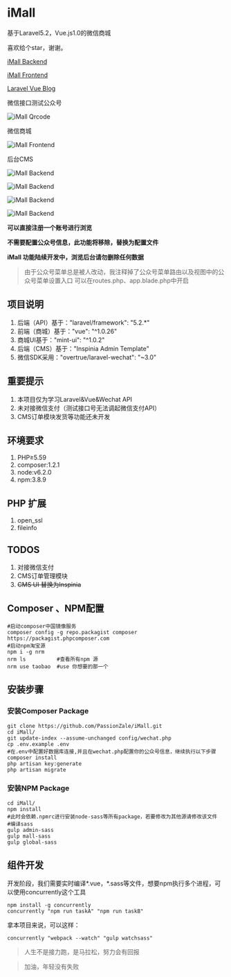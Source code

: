 # iMall
基于Laravel5.2，Vue.js1.0的微信商城

喜欢给个star，谢谢。

[iMall Backend](http://imall.lovchun.com "iMall 后台管理首页")

[iMall Frontend](http://imall.lovchun.com/mall "iMall 微信商城首页")

[Laravel Vue Blog](https://github.com/PassionZale/LVBlog "基于Laravel Vue的个人博客")

微信接口测试公众号

![iMall Qrcode](https://wx2.sinaimg.cn/orj360/006OyqbNgy1ffv3slj5n0j30by0by3ys.jpg "iMall Qrcode")

微信商城

![iMall Frontend](http://wx2.sinaimg.cn/mw1024/006OyqbNgy1ffv3wrqw1rg30ad0ije81.gif "iMall Frontend")

后台CMS

![iMall Backend](http://wx1.sinaimg.cn/mw1024/006OyqbNgy1ffv40gllbgj31h50qndgt.jpg "iMall Backend Login")

![iMall Backend](http://wx2.sinaimg.cn/mw1024/006OyqbNgy1ffv40gne8uj31h60qkmxl.jpg "iMall Backend Regist")

![iMall Backend](http://wx4.sinaimg.cn/mw1024/006OyqbNgy1ffv40h4xlkj31h90qodj5.jpg "iMall Backend Dashboard")

![iMall Backend](http://wx2.sinaimg.cn/mw1024/006OyqbNgy1ffv40hcs3bj31h70qlq5c.jpg "iMall Backend Dashboard")

**可以直接注册一个账号进行浏览**

**不需要配置公众号信息，此功能将移除，替换为配置文件**

**iMall 功能陆续开发中，浏览后台请勿删除任何数据**

>由于公众号菜单总是被人改动，我注释掉了公众号菜单路由以及视图中的公众号菜单设置入口
>可以在routes.php、app.blade.php中开启

## 项目说明
1. 后端（API）基于："laravel/framework": "5.2.*"
2. 前端（商城）基于："vue": "^1.0.26"
3. 商城UI基于："mint-ui": "^1.0.2"
4. 后端（CMS）基于："Inspinia Admin Template"
5. 微信SDK采用："overtrue/laravel-wechat": "~3.0"

## 重要提示
1. 本项目仅为学习Laravel&Vue&Wechat API
2. 未对接微信支付（测试接口号无法调起微信支付API）
3. CMS订单模块发货等功能还未开发

## 环境要求
1. PHP≥5.59
2. composer:1.2.1
3. node:v6.2.0
4. npm:3.8.9

## PHP 扩展
1. open_ssl
2. fileinfo

## TODOS
1. 对接微信支付
2. CMS订单管理模块
3. ~~CMS UI 替换为Inspinia~~

## Composer 、NPM配置
``` shell
#启动composer中国镜像服务
composer config -g repo.packagist composer https://packagist.phpcomposer.com
#启动npm淘宝源
npm i -g nrm
nrm ls          #查看所有npm 源
nrm use taobao  #use 你想要的那一个

```

## 安装步骤
### 安装Composer Package
``` shell
git clone https://github.com/PassionZale/iMall.git
cd iMall/
git update-index --assume-unchanged config/wechat.php
cp .env.example .env
#在.env中配置好数据库连接,并且在wechat.php配置你的公众号信息，继续执行以下步骤
composer install
php artisan key:generate
php artisan migrate
```

### 安装NPM Package
``` shell
cd iMall/
npm install
#此时会依赖.npmrc进行安装node-sass等所有package，若要修改为其他源请修改该文件
#编译sass
gulp admin-sass
gulp mall-sass
gulp global-sass
```

## 组件开发
开发阶段，我们需要实时编译*.vue，*.sass等文件，想要npm执行多个进程，可以使用concurrently这个工具
``` shell
npm install -g concurrently
concurrently "npm run taskA" "npm run taskB"
```
拿本项目来说，可以这样：
``` shell
concurrently "webpack --watch" "gulp watchsass"
```

>人生不是接力跑，是马拉松，努力会有回报

>加油，年轻没有失败
